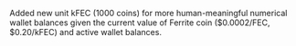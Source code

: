 Added new unit kFEC (1000 coins) for more human-meaningful numerical wallet balances given the current value of Ferrite coin ($0.0002/FEC, $0.20/kFEC) and active wallet balances.